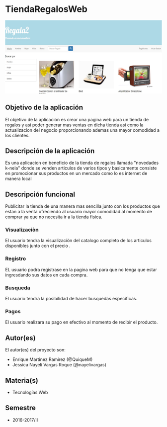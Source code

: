 # TiendaRegalosWeb

![Tienda de Regalos](https://raw.githubusercontent.com/acominf/TiendaRegalosWeb/master/regalados.jpg)

## Objetivo de la aplicación
El objetivo de la aplicación es crear una pagina web para un tienda de regalos y asi poder generar mas ventas en dicha tienda asi como la actualizacion del negocio proporcionando ademas una mayor comodidad a los clientes.

## Descripción de la aplicación
Es una aplicacion en beneficio de la tienda de regalos llamada "novedades k-nela" donde se venden articulos de varios tipos  y basicamente consiste en promocionar sus productos en un mercado como lo es  internet de manera local 

## Descripción funcional
Publicitar la tienda de una manera mas sencilla junto con los productos que estan a la venta ofreciendo al usuario mayor comodidad al momento de comprar ya que no necesita ir a la tienda fisica. 

### Visualizaciòn 
El usuario tendra la visualizaciòn del catalogo completo de los articulos disponibles junto  con el precio .

### Registro
EL usuario podra registrase en la pagina web para que no tenga que estar ingresdando sus datos en cada compra.

### Busqueda
El usuario tendra la posibilidad de hacer busquedas especificas.

### Pagos
El usuario realizara su pago en efectivo al momento de recibir el producto. 


## Autor(es)
El autor(es) del proyecto son:
- Enrique Martinez Ramirez (@QuiqueM)
- Jessica Nayeli Vargas Roque (@nayelivargas)

## Materia(s)
- Tecnologías Web

## Semestre
- 2016-2017/II

